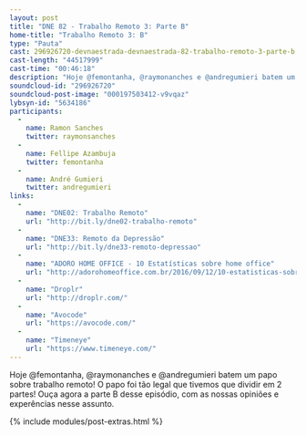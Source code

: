 ```yaml
---
layout: post
title: "DNE 82 - Trabalho Remoto 3: Parte B"
home-title: "Trabalho Remoto 3: B"
type: "Pauta"
cast: 296926720-devnaestrada-devnaestrada-82-trabalho-remoto-3-parte-b.mp3
cast-length: "44517999"
cast-time: "00:46:18"
description: "Hoje @femontanha, @raymonanches e @andregumieri batem um papo sobre trabalho remoto! O papo foi tão legal que tivemos que dividir em 2 partes! Ouça agora a parte B desse episódio, com as nossas opiniões e experências nesse assunto."
soundcloud-id: "296926720"
soundcloud-post-image: "000197503412-v9vqaz"
lybsyn-id: "5634186"
participants:
  -
    name: Ramon Sanches
    twitter: raymonsanches
  -
    name: Fellipe Azambuja
    twitter: femontanha
  -
    name: André Gumieri
    twitter: andregumieri
links:
  -
    name: "DNE02: Trabalho Remoto"
    url: "http://bit.ly/dne02-trabalho-remoto"
  -
    name: "DNE33: Remoto da Depressão"
    url: "http://bit.ly/dne33-remoto-depressao"
  -
    name: "ADORO HOME OFFICE - 10 Estatísticas sobre home office"
    url: "http://adorohomeoffice.com.br/2016/09/12/10-estatisticas-sobre-home-office/"
  -
    name: "Droplr"
    url: "http://droplr.com/"
  -
    name: "Avocode"
    url: "https://avocode.com/"
  -
    name: "Timeneye"
    url: "https://www.timeneye.com/"
---
```


Hoje @femontanha, @raymonanches e @andregumieri batem um papo sobre trabalho remoto! O papo foi tão legal que tivemos que dividir em 2 partes! Ouça agora a parte B desse episódio, com as nossas opiniões e experências nesse assunto.

{% include modules/post-extras.html %}
